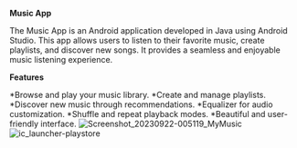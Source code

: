 **Music App**

The Music App is an Android application developed in Java using Android Studio. This app allows users to listen to their favorite music, create playlists, and discover new songs. It provides a seamless and enjoyable music listening experience.

**Features**

*Browse and play your music library.
*Create and manage playlists.
*Discover new music through recommendations.
*Equalizer for audio customization.
*Shuffle and repeat playback modes.
*Beautiful and user-friendly interface.
![Screenshot_20230922-005119_MyMusic](https://github.com/SatyajeetSwain04/MyMusic/assets/132328153/1bcdcf91-6fbe-4630-a57c-8be64cad3786)
![ic_launcher-playstore](https://github.com/SatyajeetSwain04/MyMusic/assets/132328153/5191bfcb-0182-4c50-a6c3-a71d2025e195)

